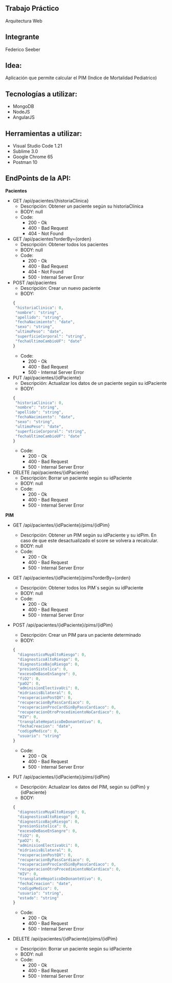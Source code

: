 ## Trabajo Práctico
Arquitectura Web
## Integrante
Federico Seeber
## Idea: 
Aplicación que permite calcular el PIM (Indice de Mortalidad Pediatrico)
## Tecnologías a utilizar:
* MongoDB
* NodeJS
* AngularJS
## Herramientas a utilizar: 
* Visual Studio Code 1.21
* Sublime 3.0
* Google Chrome 65
* Postman 10 
## EndPoints de la API:
**Pacientes**  
  * GET /api/pacientes/{historiaClinica}
    * Descripción: Obtener un paciente según su historiaClinica
    * BODY: null
    * Code: 
      * 200 - Ok
      * 400 - Bad Request
      * 404 - Not Found
  * GET /api/pacientes?orderBy={orden}
    * Descripción: Obtener todos los pacientes 
    * BODY: null
    * Code: 
      * 200 - Ok
      * 400 - Bad Request
      * 404 - Not Found
      * 500 - Internal Server Error      
  * POST /api/pacientes
    * Descripción: Crear un nuevo paciente
    * BODY:
    ```javascript
    { 
     "historiaClinica": 0,
     "nombre": "string",
     "apellido": "string",
     "fechaNacimiento": "date",
     "sexo": "string",
     "ultimoPeso": "date",
     "superficieCorporal": "string",
     "fechaUltimoCambioUF": "date"
    }
    ```
    * Code: 
      * 200 - Ok
      * 400 - Bad Request 
      * 500 - Internal Server Error      
  * PUT /api/pacientes/{idPaciente}
    * Descripción: Actualizar los datos de un paciente según su idPaciente
    * BODY: 
    ```javascript
    { 
     "historiaClinica": 0,
     "nombre": "string",
     "apellido": "string",
     "fechaNacimiento": "date",
     "sexo": "string",
     "ultimoPeso": "date",
     "superficieCorporal": "string",
     "fechaUltimoCambioUF": "date"
    }
    ```
    * Code: 
      * 200 - Ok
      * 400 - Bad Request   
      * 500 - Internal Server Error      
  * DELETE /api/pacientes/{idPaciente}
    * Descripción: Borrar un paciente según su idPaciente
    * BODY: null 
    * Code: 
      * 200 - Ok
      * 400 - Bad Request 
      * 500 - Internal Server Error
      

**PIM**    
  * GET /api/pacientes/{idPaciente}/pims/{idPim}
    * Descripción: Obtener un PIM según su idPaciente y su idPim. En caso de que este desactualizado el score se volvera a recalcular.
    * BODY: null
    * Code: 
      * 200 - Ok
      * 400 - Bad Request
      * 500 - Internal Server Error      
  * GET /api/pacientes/{idPaciente}/pims?orderBy={orden}
    * Descripción: Obtener todos los PIM´s según su idPaciente
    * BODY: null
    * Code: 
      * 200 - Ok
      * 400 - Bad Request  
      * 500 - Internal Server Error      
  * POST /api/pacientes/{idPaciente}/pims/{idPim}
    * Descripción: Crear un PIM para un paciente determinado
    * BODY: 
    ```javascript
    { 
      "diagnosticoMuyAltoRiesgo": 0,
      "diagnosticoAltoRiesgo": 0,
      "diagnosticoBajoRiesgo": 0,
      "presionSistolica": 0,
      "excesoDeBaseEnSangre": 0,
      "fiO2": 0,
      "paO2": 0,
      "adminisionElectivaUci": 0,
      "midriasisBilateral": 0,
      "recuperacionPostQX": 0,
      "recuperacionByPassCardiaco": 0,
      "recuperacionProcCardSinByPassCardiaco": 0,
      "recuperacionOtroProcedimientoNoCardiaco": 0,
      "HIV": 0,
      "transplateHepaticoDeDonanteVivo": 0,
      "fechaCreacion": "date",
      "codigoMedico": 0,
      "usuario": "string"
    }
    ```
    * Code: 
      * 200 - Ok
      * 400 - Bad Request 
      * 500 - Internal Server Error   
  * PUT /api/pacientes/{idPaciente}/pims/{idPim}
    * Descripción: Actualizar los datos del PIM, según su {idPim} y {idPaciente}
    * BODY: 
    ```javascript
    { 
      "diagnosticoMuyAltoRiesgo": 0,
      "diagnosticoAltoRiesgo": 0,
      "diagnosticoBajoRiesgo": 0,
      "presionSistolica": 0,
      "excesoDeBaseEnSangre": 0,
      "fiO2": 0,
      "paO2": 0,
      "adminisionElectivaUci": 0,
      "midriasisBilateral": 0,
      "recuperacionPostQX": 0,
      "recuperacionByPassCardiaco": 0,
      "recuperacionProcCardSinByPassCardiaco": 0,
      "recuperacionOtroProcedimientoNoCardiaco": 0,
      "HIV": 0,
      "transplateHepaticoDeDonanteVivo": 0,
      "fechaCreacion": "date",
      "codigoMedico": 0,
      "usuario": "string",
      "estado": "string"
    }
    ```
    * Code: 
      * 200 - Ok
      * 400 - Bad Request  
      * 500 - Internal Server Error      
  
      
* DELETE /api/pacientes/{idPaciente}/pims/{idPim}
    * Descripción: Borrar un paciente según su idPaciente
    * BODY: null 
    * Code: 
      * 200 - Ok
      * 400 - Bad Request   
      * 500 - Internal Server Error      
